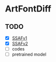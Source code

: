 # ArtFontDiff


## TODO
- [x] [SSAFv1](https://pan.baidu.com/s/1rssjS8gqrOvMNmisESyeRQ?pwd=6666)
- [x] [SSAFv2](https://pan.baidu.com/s/17-k-OkTNCbW2iCGv6_RhJg?pwd=6666)
- [ ] codes
- [ ] pretrained model
